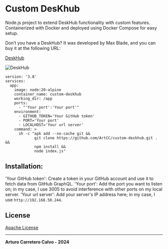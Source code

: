 # Custom DesKhub

Node.js project to extend DeskHub functionality with custom features. Containerized with Docker and deployed using Docker Compose for easy setup.

Don’t you have a DeskHub? It was developed by Max Blade, and you can buy it at the following URL:

[DeskHub](https://getdeskhub.com/)

![DeskHub](https://getdeskhub.com/_next/image?url=%2Fhero2.webp&w=1080&q=75)

```
version: '3.8'
services:
  app:
    image: node:20-alpine
    container_name: custom-deskhub
    working_dir: /app
    ports:
      - "'Your port':'Your port'"
    environment:
      - GITHUB_TOKEN='Your GitHub token'
      - PORT='Your port'
      - LOCALHOST='Your url server'
    command: >
      sh -c "apk add --no-cache git &&
             git clone https://github.com/ArtCC/custom-deskhub.git . &&
             npm install &&
             node index.js"
```

## Installation:

'Your GitHub token': Create a token in your GitHub account and use it to fetch data from GitHub GraphQL.
'Your port': Add the port you want to listen on; in my case, I use 3005 to avoid interference with other ports on my local server.
'Your url server': Add your server's IP address here; in my case, I use `http://192.168.50.244`.

## License

[Apache License](LICENSE)

---

**Arturo Carretero Calvo - 2024**